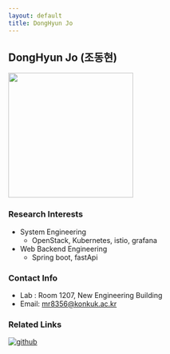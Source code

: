 ```yaml
---
layout: default
title: DongHyun Jo
---
```


## DongHyun Jo (조동현)
<img src="https://github.com/user-attachments/assets/f7577c20-f290-403e-a500-f80ca2aaf99d" width="250px" />


### Research Interests
* System Engineering
    * OpenStack, Kubernetes, istio, grafana
* Web Backend Engineering
    * Spring boot, fastApi

### Contact Info
* Lab : Room 1207, New Engineering Building
* Email: mr8356@konkuk.ac.kr

### Related Links
[![github](https://img.shields.io/badge/GitHub-181717.svg?&style=for-the-badge&logo=GitHub&logoColor=white)](https://github.com/mr8356)
